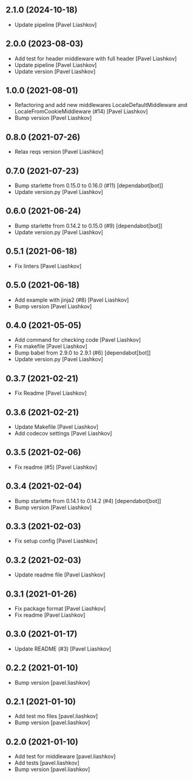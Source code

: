 

## 2.1.0 (2024-10-18)

*  Update pipeline [Pavel Liashkov]


## 2.0.0 (2023-08-03)

*  Add test for header middleware with full header [Pavel Liashkov]
*  Update pipeline [Pavel Liashkov]
*  Update version [Pavel Liashkov]


## 1.0.0 (2021-08-01)

*  Refactoring and add new middlewares LocaleDefaultMiddleware and LocaleFromCookieMiddleware (#14) [Pavel Liashkov]
*  Bump version [Pavel Liashkov]


## 0.8.0 (2021-07-26)

*  Relax reqs version [Pavel Liashkov]


## 0.7.0 (2021-07-23)

*  Bump starlette from 0.15.0 to 0.16.0 (#11) [dependabot[bot]]
*  Update version.py [Pavel Liashkov]


## 0.6.0 (2021-06-24)

*  Bump starlette from 0.14.2 to 0.15.0 (#9) [dependabot[bot]]
*  Update version.py [Pavel Liashkov]


## 0.5.1 (2021-06-18)

*  Fix linters [Pavel Liashkov]


## 0.5.0 (2021-06-18)

*  Add example with jinja2 (#8) [Pavel Liashkov]
*  Bump version [Pavel Liashkov]


## 0.4.0 (2021-05-05)

*  Add command for checking code [Pavel Liashkov]
*  Fix makefile [Pavel Liashkov]
*  Bump babel from 2.9.0 to 2.9.1 (#6) [dependabot[bot]]
*  Update version.py [Pavel Liashkov]


## 0.3.7 (2021-02-21)

*  Fix Readme [Pavel Liashkov]


## 0.3.6 (2021-02-21)

*  Update Makefile [Pavel Liashkov]
*  Add codecov settings [Pavel Liashkov]


## 0.3.5 (2021-02-06)

*  Fix readme (#5) [Pavel Liashkov]


## 0.3.4 (2021-02-04)

*  Bump starlette from 0.14.1 to 0.14.2 (#4) [dependabot[bot]]
*  Bump version [Pavel Liashkov]


## 0.3.3 (2021-02-03)

*  Fix setup config [Pavel Liashkov]


## 0.3.2 (2021-02-03)

*  Update readme file [Pavel Liashkov]


## 0.3.1 (2021-01-26)

*  Fix package format [Pavel Liashkov]
*  Fix readme [Pavel Liashkov]


## 0.3.0 (2021-01-17)

*  Update README (#3) [Pavel Liashkov]


## 0.2.2 (2021-01-10)

*  Bump version [pavel.liashkov]


## 0.2.1 (2021-01-10)

*  Add test mo files [pavel.liashkov]
*  Bump version [pavel.liashkov]


## 0.2.0 (2021-01-10)

*  Add test for middleware [pavel.liashkov]
*  Add tests [pavel.liashkov]
*  Bump version [pavel.liashkov]

